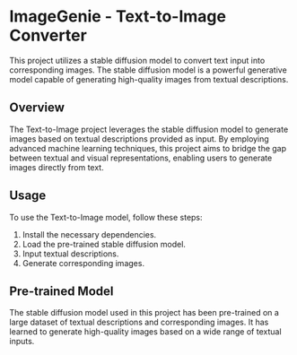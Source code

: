 # ImageGenie - Text-to-Image Converter

This project utilizes a stable diffusion model to convert text input into corresponding images. The stable diffusion model is a powerful generative model capable of generating high-quality images from textual descriptions.

## Overview

The Text-to-Image project leverages the stable diffusion model to generate images based on textual descriptions provided as input. By employing advanced machine learning techniques, this project aims to bridge the gap between textual and visual representations, enabling users to generate images directly from text.

## Usage

To use the Text-to-Image model, follow these steps:

1. Install the necessary dependencies.
2. Load the pre-trained stable diffusion model.
3. Input textual descriptions.
4. Generate corresponding images.

## Pre-trained Model
The stable diffusion model used in this project has been pre-trained on a large dataset of textual descriptions and corresponding images. It has learned to generate high-quality images based on a wide range of textual inputs.


